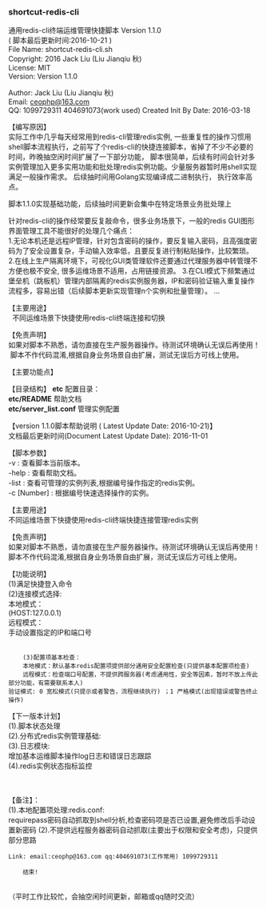 ### shortcut-redis-cli ###

 通用redis-cli终端运维管理快捷脚本 Version 1.1.0<br>
 ( 脚本最后更新时间:2016-10-21 )<br>
 File Name:    shortcut-redis-cli.sh <br>
 Copyright:    2016 Jack Liu (Liu Jianqiu 秋)<br>
 License:      MIT<br>
 Version:      Version 1.1.0<br>
 
 Author: Jack Liu (Liu Jianqiu 秋)<br>
 Email: ceophp@163.com<br>
 QQ: 1099729311 404691073(work used)
 Created Init By Date: 2016-03-18<br>

【编写原因】<br>
实际工作中几乎每天经常用到redis-cli管理redis实例, 一些重复性的操作习惯用shell脚本流程执行，之前写了个redis-cli的快捷连接脚本，省掉了不少不必要的时间，昨晚抽空闲时间扩展了一下部分功能， 脚本很简单，后续有时间会针对多实例管理加入更多实用功能和批处理redis实例功能。少量服务器暂时用shell实现满足一般操作需求。
后续抽时间用Golang实现编译成二进制执行， 执行效率高点。

脚本1.1.0实现基础功能，后续抽时间更新会集中在特定场景业务批处理上


针对redis-cli的操作经常要反复敲命令，很多业务场景下，一般的redis GUI图形界面管理工具不能很好的处理几个痛点：<br>
1.无论本机还是远程IP管理，针对包含密码的操作，要反复输入密码，且高强度密码为了安全设置复杂，手动输入效率低，且要反复进行制粘贴操作，比较繁琐。
2.在线上生产隔离环境下，可视化GUI类管理软件还要通过代理服务器中转管理不方便也极不安全, 很多运维场景不适用，占用链接资源。
3.在CLI模式下频繁通过堡垒机（跳板机）管理内部隔离的redis实例服务器，IP和密码验证输入重复操作流程多，容易出错（后续脚本更新实现管理n个实例和批量管理）。
...

【主要用途】<br>
   不同运维场景下快捷使用redis-cli终端连接和切换

【免责声明】<br>
 如果对脚本不熟悉，请勿直接在生产服务器操作。待测试环境确认无误后再使用！<br>
 脚本不作代码混淆,根据自身业务场景自由扩展，测试无误后方可线上使用。<br>

【主要功能点】<br>


【目录结构】
<b>etc</b> 配置目录：<br>
<b>etc/README</b> 帮助文档<br>
<b>etc/server_list.conf</b> 管理实例配置<br>


【version 1.1.0脚本帮助说明 ( Latest Update Date: 2016-10-21)】<br>
 文档最后更新时间(Document Latest Update Date): 2016-11-01<br />

【脚本参数】<br />
-v      	: 查看脚本当前版本。<br />
-help   	: 查看帮助文档。<br />
-list   	: 查看可管理的实例列表,根据编号操作指定的redis实例。<br>
-c [Number]	: 根据编号快速选择操作的实例。<br />

        
【主要用途】<br>
        不同运维场景下快捷使用redis-cli终端快捷连接管理redis实例<br>

 【免责声明】<br>
        如果对脚本不熟悉，请勿直接在生产服务器操作。待测试环境确认无误后再使用！<br>
        脚本不作代码混淆,根据自身业务场景自由扩展，测试无误后方可线上使用。<br>

 【功能说明】<br>
        (1)满足快捷登入命令<br>
        (2)连接模式选择:<br>
        本地模式：<br>
        (HOST:127.0.0.1) <br>
        远程模式：<br>
        手动设置指定的IP和端口号<br /><br>

        (3)配置项基本检查：
        本地模式：默认基本redis配置项提供部分通用安全配置检查(只提供基本配置项检查)
        远程模式：检查端口号配置，不提供跨服务器(考虑通用性，安全等因素，暂时不放上传此部分功能，有需要联系本人)
	验证模式: 0 宽松模式(只提示或者警告，流程继续执行) ；1 严格模式(出现错误或警告终止操作) 



 【下一版本计划】<br>
        (1).脚本状态处理<br>
        (2).分布式redis实例管理基础:<br>
        (3).日志模块:<br>
        	增加基本运维脚本操作log日志和错误日志跟踪<br>
	(4).redis实例状态指标监控<br><br><br>
 
 
 【备注】：<br />
        (1).本地配置项处理:redis.conf: <br>
        requirepass密码自动抓取到shell分析,检查密码项是否已设置,避免修改后手动设置新密码
        (2).不提供远程服务器密码自动抓取(主要出于权限和安全考虑)，只提供部分思路<br>
	
	Link: email:ceophp@163.com qq:404691073(工作常用) 1099729311 

        结束!


<br>
（平时工作比较忙，会抽空闲时间更新，邮箱或qq随时交流）<br>


